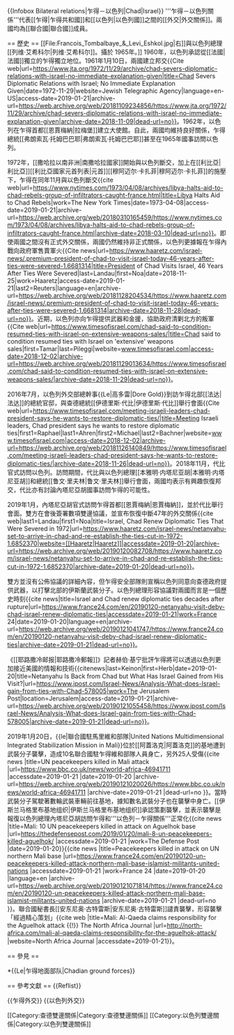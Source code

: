 {{Infobox Bilateral relations|乍得－以色列|Chad|Israel}}
'''乍得－以色列關係'''代表[[乍得|乍得共和國]]和[[以色列|以色列國]]之間的[[外交|外交關係]]。兩國均為[[聯合國|聯合國]]成員。

== 歷史 ==
[[File:Francois_Tombalbaye_&_Levi_Eshkol.jpg|右]]與以色列總理[[列维·艾希科尔|列维·艾希科尔]]。攝於 1965年。]]
1960年，以色列承認從[[法國|法國]]獨立的乍得獨立地位。1961年1月10日，兩國建立邦交<ref name="History">{{Cite web|url=https://www.jta.org/1972/11/29/archive/chad-severs-diplomatic-relations-with-israel-no-immediate-explanation-given|title=Chad Severs Diplomatic Relations with Israel; No Immediate Explanation Given|date=1972-11-29|website=Jewish Telegraphic Agency|language=en-US|access-date=2019-01-21|archive-url=https://web.archive.org/web/20181109234856/https://www.jta.org/1972/11/29/archive/chad-severs-diplomatic-relations-with-israel-no-immediate-explanation-given|archive-date=2018-11-09|dead-url=no}}</ref>。1962年，以色列在乍得首都[[恩賈梅納|拉梅堡]]建立大使館<ref name="History"/>。自此，兩國均維持良好關係，乍得總統[[弗朗索瓦·托姆巴巴耶|弗朗索瓦·托姆巴巴耶]]甚至在1965年國事訪問以色列<ref name="History"/>。

1972年，[[撒哈拉以南非洲|南撒哈拉國家]]開始與以色列斷交，加上在[[利比亞|利比亞]][[利比亞國家元首列表|元首]][[穆阿迈尔·卡扎菲|穆阿迈尔·卡扎菲]]的施壓下，乍得在同年11月與以色列斷交<ref>{{cite web|url=https://www.nytimes.com/1973/04/08/archives/libya-halts-aid-to-chad-rebels-group-of-infiltrators-caught-france.html|title=Libya Halts Aid to Chad Rebels|work=The New York Times|date=1973-04-08|access-date=2019-01-21|archive-url=https://web.archive.org/web/20180310165459/https://www.nytimes.com/1973/04/08/archives/libya-halts-aid-to-chad-rebels-group-of-infiltrators-caught-france.html|archive-date=2018-03-10|dead-url=no}}</ref>。即使兩國之間沒有正式外交關係，兩國仍然維持非正式關係，以色列更據報在乍得內戰向政府軍售賣軍火<ref>{{Cite news|url=https://www.haaretz.com/israel-news/.premium-president-of-chad-to-visit-israel-today-46-years-after-ties-were-severed-1.6681314|title=President of Chad Visits Israel, 46 Years After Ties Were Severed|last=Landau|first=Noa|date=2018-11-25|work=Haaretz|access-date=2019-01-21|last2=Reuters|language=en|archive-url=https://web.archive.org/web/20181128204534/https://www.haaretz.com/israel-news/.premium-president-of-chad-to-visit-israel-today-46-years-after-ties-were-severed-1.6681314|archive-date=2018-11-28|dead-url=no}}</ref>。近期，以色列亦向乍得提供武器和金援，協助政府清剿北方的叛軍<ref>{{Cite web|url=https://www.timesofisrael.com/chad-said-to-condition-resumed-ties-with-israel-on-extensive-weapons-sales/|title=Chad said to condition resumed ties with Israel on 'extensive' weapons sales|first=Tamar|last=Pileggi|website=www.timesofisrael.com|access-date=2018-12-02|archive-url=https://web.archive.org/web/20181129013634/https://www.timesofisrael.com/chad-said-to-condition-resumed-ties-with-israel-on-extensive-weapons-sales/|archive-date=2018-11-29|dead-url=no}}</ref>。

2016年7月，以色列外交部總幹事{{Le|高多雷|Dore Gold}}到訪乍得北部[[法达|法达]]的總統官邸，與查德總統[[伊德里斯·代比|伊德里斯·代比]]舉行會面<ref name="Visit">{{Cite web|url=https://www.timesofisrael.com/meeting-israeli-leaders-chad-president-says-he-wants-to-restore-diplomatic-ties/|title=Meeting Israeli leaders, Chad president says he wants to restore diplomatic ties|first1=Raphael|last1=Ahren|first2=Michael|last2=Bachner|website=www.timesofisrael.com|access-date=2018-12-02|archive-url=https://web.archive.org/web/20181126140849/https://www.timesofisrael.com/meeting-israeli-leaders-chad-president-says-he-wants-to-restore-diplomatic-ties/|archive-date=2018-11-26|dead-url=no}}</ref>。2018年11月，代比官式訪問以色列<ref name="Visit"/>。訪問期間，代比與以色列總理[[本雅明·内塔尼亚胡|本雅明·内塔尼亚胡]]和總統[[鲁文·里夫林|鲁文·里夫林]]舉行會面，兩國均表示有興趣恢復邦交，代比亦有討論內塔尼亞胡國事訪問乍得的可能性<ref name="Visit"/>。

2019年1月，內塔尼亞胡官式訪問乍得首都[[恩賈梅納|恩賈梅納]]，並於代比舉行會面。雙方在會後簽署數項雙邊協議，並宣布恢復中斷47年的外交關係<ref>{{cite web|last1=Landau|first1=Noa|title=Israel, Chad Renew Diplomatic Ties That Were Severed in 1972|url=https://www.haaretz.com/israel-news/netanyahu-set-to-arrive-in-chad-and-re-establish-the-ties-cut-in-1972-1.6852370|website=[[Haaretz|Haaretz]]|accessdate=2019-01-20|archive-url=https://web.archive.org/web/20190120082708/https://www.haaretz.com/israel-news/netanyahu-set-to-arrive-in-chad-and-re-establish-the-ties-cut-in-1972-1.6852370|archive-date=2019-01-20|dead-url=no}}</ref>。

雙方並沒有公佈協議的詳細內容，但乍得安全部隊則宣稱以色列同意向查德政府提供武器，以打擊北部的伊斯蘭武裝分子。以色列總理形容協議對兩國而言是一個歷史時刻<ref>{{cite news|title=Israel and Chad renew diplomatic ties decades after rupture|url=https://www.france24.com/en/20190120-netanyahu-visit-deby-chad-israel-renew-diplomatic-ties|accessdate=2019-01-21|work=France 24|date=2019-01-20|language=en|archive-url=https://web.archive.org/web/20190121041747/https://www.france24.com/en/20190120-netanyahu-visit-deby-chad-israel-renew-diplomatic-ties|archive-date=2019-01-21|dead-url=no}}</ref>。

《[[耶路撒冷邮报|耶路撒冷郵報]]》記者赫伯·基宁批評乍得將可以透過以色列更加接近美國的情報和技術<ref>{{citenews|last=Keinon|first=Herb|date=2019-01-20|title=Netanyahu Is Back from Chad but What Has Israel Gained from His Visit?|url=https://www.jpost.com/Israel-News/Analysis-What-does-Israel-gain-from-ties-with-Chad-578005|work=The Jerusalem Post|location=Jerusalem|access-date=2019-01-21|archive-url=https://web.archive.org/web/20190121055458/https://www.jpost.com/Israel-News/Analysis-What-does-Israel-gain-from-ties-with-Chad-578005|archive-date=2019-01-21|dead-url=no}}</ref>。

2019年1月20日，{{le|聯合國駐馬里維和部隊|United Nations Multidimensional Integrated Stabilization Mission in Mali}}位於[[阿蓋洛克|阿蓋洛克]]的基地遭到武裝分子襲擊，造成10名聯合國駐乍得維和部隊人員身亡，另外25人受傷<ref>{{cite news |title=UN peacekeepers killed in Mali attack |url=https://www.bbc.co.uk/news/world-africa-46941711 |accessdate=2019-01-21 |date=2019-01-20 |archive-url=https://web.archive.org/web/20190121020026/https://www.bbc.co.uk/news/world-africa-46941711 |archive-date=2019-01-21 |dead-url=no }}</ref>。當時武裝分子駕駛著數輪武裝車輛前往基地，據知數名武裝分子也在襲擊中身亡<ref name=dpost/>。[[伊斯兰马格里布基地组织|伊斯兰马格里布基地组织]]承認策劃襲擊，並表示襲擊是報復以色列總理內塔尼亞胡訪問乍得和'''以色列－乍得關係'''正常化<ref name=dpost>{{cite news |title=Mali: 10 UN peacekeepers killed in attack on Aguelhok base |url=https://thedefensepost.com/2019/01/20/mali-8-un-peacekeepers-killed-aguelhok/ |accessdate=2019-01-21 |work=The Defense Post |date=2019-01-20}}</ref><ref>{{cite news |title=Peacekeepers killed in attack on UN northern Mali base |url=https://www.france24.com/en/20190120-un-peacekeepers-killed-attack-northern-mali-base-islamist-militants-united-nations |accessdate=2019-01-21 |work=France 24 |date=2019-01-20 |language=en |archive-url=https://web.archive.org/web/20190121071814/https://www.france24.com/en/20190120-un-peacekeepers-killed-attack-northern-mali-base-islamist-militants-united-nations |archive-date=2019-01-21 |dead-url=no }}</ref>。聯合國秘書長[[安东尼奥·古特雷斯|安东尼奥·古特雷斯]]譴責襲擊，形容襲擊「經過精心策划」<ref>{{cite web |title=Mali: Al-Qaeda claims responsibility for the Aguelhok attack {{!}} The North Africa Journal |url=http://north-africa.com/mali-al-qaeda-claims-responsibility-for-the-aguelhok-attack/ |website=North Africa Journal |accessdate=2019-01-21}}</ref>。

== 參見 ==

*{{Le|乍得地面部队|Chadian ground forces}}

== 參考文獻 ==
{{Reflist}}

{{乍得外交}}
{{以色列外交}}

[[Category:查德雙邊關係|Category:查德雙邊關係]]
[[Category:以色列雙邊關係|Category:以色列雙邊關係]]
